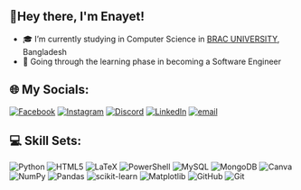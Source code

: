 ## 👋Hey there, I'm Enayet! 
- 🎓 I’m currently studying in Computer Science in [BRAC UNIVERSITY](https://www.bracu.ac.bd/), Bangladesh
- 📝 Going through the learning phase in becoming a Software Engineer

## 🌐 My Socials:
[![Facebook](https://img.shields.io/badge/Facebook-%231877F2.svg?logo=Facebook&logoColor=white)]((https://www.facebook.com/enayetali.labib)) [![Instagram](https://img.shields.io/badge/Instagram-%23E4405F.svg?logo=Instagram&logoColor=white)](https://www.instagram.com/enayet_ali_/) [![Discord](https://img.shields.io/badge/Discord-%237289DA.svg?logo=discord&logoColor=white)](https://discord.gg/739910149778702358)  [![LinkedIn](https://img.shields.io/badge/LinkedIn-%230077B5.svg?logo=linkedin&logoColor=white)]((https://www.linkedin.com/in/enayet-ali-labib/)) [![email](https://img.shields.io/badge/Email-D14836?logo=gmail&logoColor=white)](mailto:enayet.ali3@gmail.com) 

## 💻 Skill Sets:
![Python](https://img.shields.io/badge/python-3670A0?style=for-the-badge&logo=python&logoColor=ffdd54) 
![HTML5](https://img.shields.io/badge/html5-%23E34F26.svg?style=for-the-badge&logo=html5&logoColor=white) 
![LaTeX](https://img.shields.io/badge/latex-%23008080.svg?style=for-the-badge&logo=latex&logoColor=white) 
![PowerShell](https://img.shields.io/badge/PowerShell-%235391FE.svg?style=for-the-badge&logo=powershell&logoColor=white) ![MySQL](https://img.shields.io/badge/mysql-4479A1.svg?style=for-the-badge&logo=mysql&logoColor=white) ![MongoDB](https://img.shields.io/badge/MongoDB-%234ea94b.svg?style=for-the-badge&logo=mongodb&logoColor=white) ![Canva](https://img.shields.io/badge/Canva-%2300C4CC.svg?style=for-the-badge&logo=Canva&logoColor=white) ![NumPy](https://img.shields.io/badge/numpy-%23013243.svg?style=for-the-badge&logo=numpy&logoColor=white) ![Pandas](https://img.shields.io/badge/pandas-%23150458.svg?style=for-the-badge&logo=pandas&logoColor=white)  ![scikit-learn](https://img.shields.io/badge/scikit--learn-%23F7931E.svg?style=for-the-badge&logo=scikit-learn&logoColor=white) ![Matplotlib](https://img.shields.io/badge/Matplotlib-%23ffffff.svg?style=for-the-badge&logo=Matplotlib&logoColor=black) ![GitHub](https://img.shields.io/badge/github-%23121011.svg?style=for-the-badge&logo=github&logoColor=white) ![Git](https://img.shields.io/badge/git-%23F05033.svg?style=for-the-badge&logo=git&logoColor=white)

